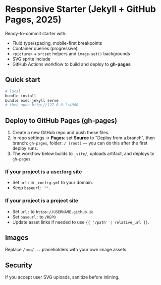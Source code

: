 # Responsive Starter (Jekyll + GitHub Pages, 2025)

Ready-to-commit starter with:
- Fluid type/spacing, mobile-first breakpoints
- Container queries (progressive)
- `<picture>` + `srcset` helpers and `image-set()` backgrounds
- SVG sprite include
- GitHub Actions workflow to build and deploy to **gh-pages**

## Quick start

```bash
# local
bundle install
bundle exec jekyll serve
# then open http://127.0.0.1:4000
```

## Deploy to GitHub Pages (gh-pages)

1. Create a new GitHub repo and push these files.
2. In repo settings → **Pages**: set **Source** to "Deploy from a branch", then branch: `gh-pages`, folder: `/ (root)` — you can do this after the first deploy runs.
3. The workflow below builds to `_site/`, uploads artifact, and deploys to `gh-pages`.

### If your project is a user/org site

- Set `url:` in `_config.yml` to your domain.
- Keep `baseurl: ""`.

### If your project is a project site

- Set `url:` to `https://USERNAME.github.io`
- Set `baseurl:` to `/REPO`
- Update asset links if needed to use `{{ '/path' | relative_url }}`.

## Images

Replace `/img/...` placeholders with your own image assets.

## Security

If you accept user SVG uploads, sanitize before inlining.
